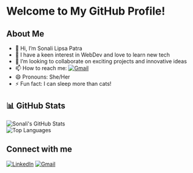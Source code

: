 # Welcome to My GitHub Profile! 



## About Me

- 👋 Hi, I’m Sonali Lipsa Patra
- 👀 I have a keen interest in WebDev and love to learn new tech
- 💞️ I’m looking to collaborate on exciting projects and innovative ideas
- 📫 How to reach me: [![Gmail](https://img.shields.io/badge/-Email-c14438?style=flat&logo=Gmail&logoColor=white)](mailto:sonalipatra20.11.2003@gmail.com)
- 😄 Pronouns: She/Her
- ⚡ Fun fact: I can sleep more than cats!

## 📊 GitHub Stats  

![Sonali's GitHub Stats](https://github-readme-stats.vercel.app/api?username=Sonalilipsa17375&show_icons=true&theme=radical)  
![Top Languages](https://github-readme-stats.vercel.app/api/top-langs/?username=Sonalilipsa17375&layout=compact&theme=radical)  

## Connect with me
[![LinkedIn](https://img.shields.io/badge/-LinkedIn-blue?style=flat&logo=Linkedin&logoColor=white)](https://www.linkedin.com/in/sonali-lipsa-patra-b17195250/)
[![Gmail](https://img.shields.io/badge/-Email-c14438?style=flat&logo=Gmail&logoColor=white)](mailto:sonalipatra20.11.2003@gmail.com)






<!---
Sonalilipsa17375/Sonalilipsa17375 is a ✨ special ✨ repository because its `README.md` (this file) appears on your GitHub profile.
You can click the Preview link to take a look at your changes.
--->
